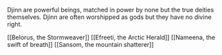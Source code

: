 Djinn are powerful beings, matched in power by none but the true deities themselves. Djinn are often worshipped as gods but they have no divine right.

[[Belorus, the Stormweaver]]
[[Efreeti, the Arctic Herald]]
[[Nameena, the swift of breath]]
[[Sansom, the mountain shatterer]]
